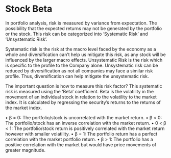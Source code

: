 # Stock Beta

In portfolio analysis, risk is measured by variance from expectation. The possibility that the expected returns may not be generated by the portfolio or the stock. This risk can be categorized into ‘Systematic Risk’ and ‘Unsystematic Risk’. 

Systematic risk is the risk at the macro level faced by the economy as a whole and diversification can’t help us mitigate this risk, as any stock will be influenced by the larger macro effects. Unsystematic Risk is the risk which is specific to the profile to the Company alone. Unsystematic risk can be reduced by diversification as not all companies may face a similar risk profile. Thus, diversification can help mitigate the unsystematic risk. 

The important question is how to measure this risk factor?
This systematic risk is measured using the ‘Beta’ coefficient. Beta is the volatility in the movement of an individual stock in relation to the volatility to the market index. It is calculated by regressing the security’s returns to the returns of the market index. 

•	β = 0: The portfolio/stock is uncorrelated with the market return.
•	β < 0: The portfolio/stock has an inverse correlation with the market return.
•	0 < β < 1: The portfolio/stock return is positively correlated with the market return however with smaller volatility.
•	β = 1: The portfolio return has a perfect correlation with the market portfolio return.
•	β > 1: The portfolio has a positive correlation with the market but would have price movements of greater magnitude.
